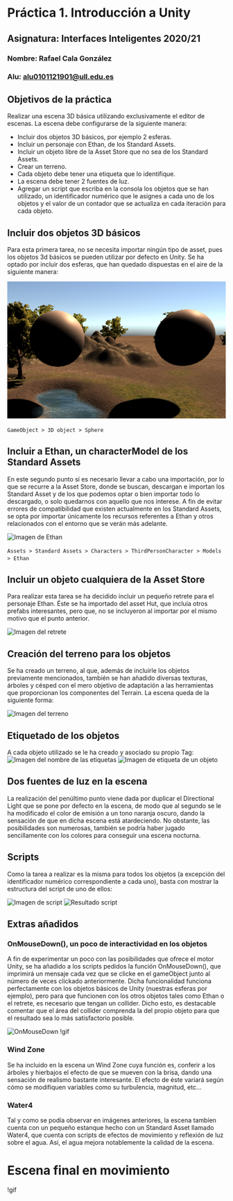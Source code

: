# Práctica 1. Introducción a Unity
## Asignatura: Interfaces Inteligentes 2020/21
### Nombre: Rafael Cala González
### Alu: alu0101121901@ull.edu.es

## Objetivos de la práctica

Realizar una escena 3D básica utilizando exclusivamente el editor de escenas. La escena debe configurarse de la siguiente manera:

 - Incluir dos objetos 3D básicos, por ejemplo 2 esferas.
 - Incluir un personaje con Ethan, de los Standard Assets.
 - Incluir un objeto libre de la Asset Store que no sea de los Standard Assets.
 - Crear un terreno.
 - Cada objeto debe tener una etiqueta que lo identifique.
 - La escena debe tener 2 fuentes de luz.
 - Agregar un script que escriba en la consola los objetos que se han utilizado, un identificador numérico que le asignes a cada uno de los objetos  y el valor de un contador      que se actualiza en cada iteración para cada objeto. 
 
 ## Incluir dos objetos 3D básicos
 Para esta primera tarea, no se necesita importar ningún tipo de asset, pues los objetos 3d básicos se pueden utilizar por defecto en Unity. Se ha optado por incluir dos esferas, que han quedado dispuestas en el aire de la siguiente manera:
 
 ![Imagen de los objetos básicos](/IMG/Esferas.png)
 
 ``` GameObject > 3D object > Sphere ```
 
 ## Incluir a Ethan, un characterModel de los Standard Assets
 En este segundo punto sí es necesario llevar a cabo una importación, por lo que se recurre a la Asset Store, donde se buscan, descargan e importan los Standard Asset y de los que podemos optar o bien importar todo lo descargado, o solo quedarnos con aquello que nos interese. A fin de evitar errores de compatibilidad que existen actualmente en los Standard Assets, se opta por importar únicamente los recursos referentes a Ethan y otros relacionados con el entorno que se verán más adelante.
 
 ![Imagen de Ethan](/IMG/Ethan.png)
 
  ``` Assets > Standard Assets > Characters > ThirdPersonCharacter > Models > Ethan ```
  
 ## Incluir un objeto cualquiera de la Asset Store
 Para realizar esta tarea se ha decidido incluir un pequeño retrete para el personaje Ethan. Éste se ha importado del asset Hut, que incluía otros prefabs interesantes, pero que, no se incluyeron al importar por el mismo motivo que el punto anterior.
 
 ![Imagen del retrete](/IMG/Retrete.png)
 
## Creación del terreno para los objetos
Se ha creado un terreno, al que, además de incluirle los objetos previamente mencionados, también se han añadido diversas texturas, árboles y césped con el mero objetivo de adaptación a las herramientas que proporcionan los componentes del Terrain. La escena queda de la siguiente forma:

 ![Imagen del terreno](/IMG/Escena.png)

## Etiquetado de los objetos
A cada objeto utilizado se le ha creado y asociado su propio Tag:
![Imagen del nombre de las etiquetas](/IMG/Tags.png)
![Imagen de etiqueta de un objeto](/IMG/Tag.png)

## Dos fuentes de luz en la escena

La realización del penúltimo punto viene dada por duplicar el Directional Light que se pone por defecto en la escena, de modo que al segundo se le ha modificado el color de emisión a un tono naranja oscuro, dando la sensación de que en dicha escena está atardeciendo. No obstante, las posibilidades son numerosas, también se podría haber jugado sencillamente con los colores para conseguir una escena nocturna.

## Scripts 
Como la tarea a realizar es la misma para todos los objetos (a excepción del identificador numérico correspondiente a cada uno), basta con mostrar la estructura del script de uno de ellos:

![Imagen de script](/IMG/script.png)
![Resultado script](/IMG/ConsolaScript.png)

## Extras añadidos
### OnMouseDown(), un poco de interactividad en los objetos

A fin de experimentar un poco con las posibilidades que ofrece el motor Unity, se ha añadido a los scripts pedidos la función OnMouseDown(), que imprimirá un mensaje cada vez que se clicke en el gameObject junto al número de veces clickado anteriormente. Dicha funcionalidad funciona perfectamente con los objetos básicos de Unity (nuestras esferas por ejemplo), pero para que funcionen con los otros objetos tales como Ethan o el retrete, es necesario que tengan un collider. Dicho esto, es destacable comentar que el área del collider comprenda la del propio objeto para que el resultado sea lo más satisfactorio posible.

![OnMouseDown]()
!gif

### Wind Zone
Se ha incluido en la escena un Wind Zone cuya función es, conferir a los árboles y hierbajos el efecto de que se mueven con la brisa, dando una sensación de realismo bastante interesante. El efecto de éste variará según cómo se modifiquen variables como su turbulencia, magnitud, etc...
### Water4
Tal y como se podía observar en imágenes anteriores, la escena tambíen cuenta con un pequeño estanque hecho con un Standard Asset llamado Water4, que cuenta con scripts de efectos de movimiento y reflexión de luz sobre el agua. Así, el agua mejora notablemente la calidad de la escena.

# Escena final en movimiento

!gif



